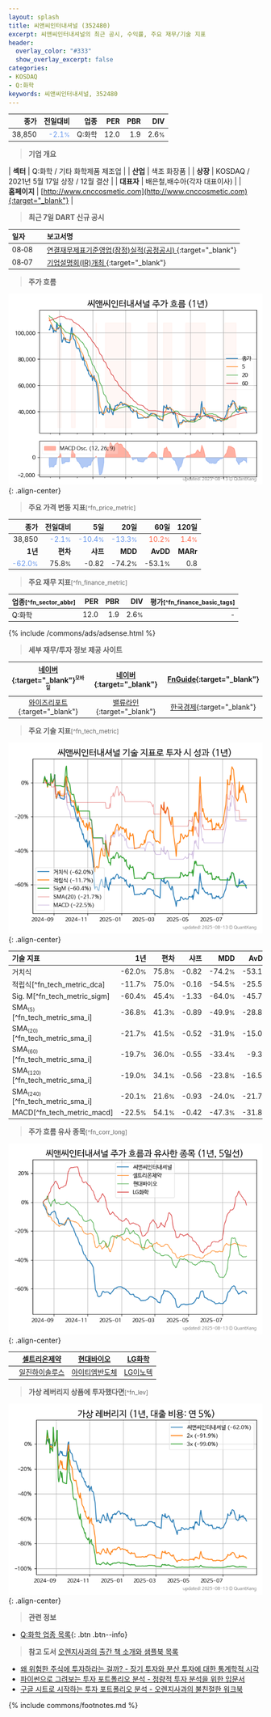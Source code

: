 ```yaml
---
layout: splash
title: 씨앤씨인터내셔널 (352480)
excerpt: 씨앤씨인터내셔널의 최근 공시, 수익률, 주요 재무/기술 지표
header:
  overlay_color: "#333"
  show_overlay_excerpt: false
categories:
- KOSDAQ
- Q:화학
keywords: 씨앤씨인터내셔널, 352480
---
```


| **종가** | **전일대비** | **업종** | **PER** | **PBR** | **DIV** |
| -------: | -----------: | -------: | ------: | ------: | ------: |
| 38,850 | <span style="color: cornflowerblue">-2.1<small>%</small></span> | Q:화학 | 12.0 | 1.9 | 2.6<small>%</small> |

<!-- more -->


> **기업 개요**<a id="company"></a>

| <span style="white-space:nowrap;">**섹터**</span> | Q:화학 / 기타 화학제품 제조업 |
| <span style="white-space:nowrap;">**산업**</span> | 색조 화장품 |
| <span style="white-space:nowrap;">**상장**</span> | KOSDAQ / 2021년 5월 17일 상장 / 12월 결산 |
| <span style="white-space:nowrap;">**대표자**</span> | 배은철,배수아(각자 대표이사) |
| <span style="white-space:nowrap;">**홈페이지**</span> | [http://www.cnccosmetic.com](http://www.cnccosmetic.com){:target="_blank"} |


> **최근 7일 DART 신규 공시**<a id="dart"></a>

| **일자** |      | **보고서명** |
| :------- | :--- | :----------- |
| 08&#x2011;08 | | [연결재무제표기준영업(잠정)실적(공정공시)              ](https://dart.fss.or.kr/dsaf001/main.do?rcpNo=20250808900211){:target="_blank"} |
| 08&#x2011;07 | | [기업설명회(IR)개최              ](https://dart.fss.or.kr/dsaf001/main.do?rcpNo=20250807900203){:target="_blank"} |


> **주가 흐름**<a id="price"></a>

![352480](/stock/images/352480.png){: .align-center}


> **주요 가격 변동 지표**<small>[^fn_price_metric]</small>

| **종가** | **전일대비** | **5일** | **20일** | **60일** | **120일** |
| -------: | -----------: | ------: | -------: | -------: | --------: |
| 38,850 | <span style="color: cornflowerblue">-2.1<small>%</small></span> | <span style="color: cornflowerblue">-10.4<small>%</small></span> | <span style="color: cornflowerblue">-13.3<small>%</small></span> | <span style="color: tomato">10.2<small>%</small></span> | <span style="color: tomato">1.4<small>%</small></span> |
| **1년** | **편차** | **샤프** | **MDD** | **AvDD** | **MARr** |
| <span style="color: cornflowerblue">-62.0<small>%</small></span> | 75.8<small>%</small> | -0.82 | -74.2<small>%</small> | -53.1<small>%</small> | 0.8 |


> **주요 재무 지표**<small>[^fn_finance_metric]</small>

| **업종**<small>[^fn_sector_abbr]</small> | **PER** | **PBR** | **DIV** | **평가**<small>[^fn_finance_basic_tags]</small> |
| :--------------------------------------- | ------: | ------: | ------: | ----------------------------------------------: |
| Q:화학 | 12.0 | 1.9 | 2.6<small>%</small> | - |



{% include /commons/ads/adsense.html %}

> **세부 재무/투자 정보 제공 사이트**

| [네이버](https://m.stock.naver.com/domestic/stock/352480/finance/summary){:target="_blank"}<sup><small>모바일</small></sup> | [네이버](https://finance.naver.com/item/coinfo.naver?code=352480){:target="_blank"} | [FnGuide](https://comp.fnguide.com/SVO2/ASP/SVD_Invest.asp?gicode=A352480&MenuYn=Y){:target="_blank"} |
| :---: | :---: | :---: |
| [와이즈리포트](https://comp.wisereport.co.kr/company/c1040001.aspx?cmp_cd=352480){:target="_blank"} | [밸류라인](https://www.valueline.co.kr/finance/summary/352480){:target="_blank"} | [한국경제](https://markets.hankyung.com/stock/352480/financial-summary){:target="_blank"} |


> **주요 기술 지표**<small>[^fn_tech_metric]</small>


![352480](/stock/images/352480_tech.png){: .align-center}

| **기술 지표** | **1년** | **편차** | **샤프** | **MDD** | **AvDD** |
| :------------ | ------: | -----------: | -------: | ------: | -------: |
| 거치식 | -62.0<small>%</small> | 75.8<small>%</small> | -0.82 | -74.2<small>%</small> | -53.1<small>%</small> |
| 적립식[^fn_tech_metric_dca] | -11.7<small>%</small> | 75.0<small>%</small> | -0.16 | -54.5<small>%</small> | -25.5<small>%</small> |
| Sig. M[^fn_tech_metric_sigm] | -60.4<small>%</small> | 45.4<small>%</small> | -1.33 | -64.0<small>%</small> | -45.7<small>%</small> |
| SMA<small><sub>(5)</sub></small>[^fn_tech_metric_sma_i] | -36.8<small>%</small> | 41.3<small>%</small> | -0.89 | -49.9<small>%</small> | -28.8<small>%</small> |
| SMA<small><sub>(20)</sub></small>[^fn_tech_metric_sma_i] | -21.7<small>%</small> | 41.5<small>%</small> | -0.52 | -31.9<small>%</small> | -15.0<small>%</small> |
| SMA<small><sub>(60)</sub></small>[^fn_tech_metric_sma_i] | -19.7<small>%</small> | 36.0<small>%</small> | -0.55 | -33.4<small>%</small> | -9.3<small>%</small> |
| SMA<small><sub>(120)</sub></small>[^fn_tech_metric_sma_i] | -19.0<small>%</small> | 34.1<small>%</small> | -0.56 | -23.8<small>%</small> | -16.5<small>%</small> |
| SMA<small><sub>(240)</sub></small>[^fn_tech_metric_sma_i] | -20.1<small>%</small> | 21.6<small>%</small> | -0.93 | -24.0<small>%</small> | -21.7<small>%</small> |
| MACD[^fn_tech_metric_macd] | -22.5<small>%</small> | 54.1<small>%</small> | -0.42 | -47.3<small>%</small> | -31.8<small>%</small> |


> **주가 흐름 유사 종목**<a id="corr"></a><small>[^fn_corr_long]</small>

![352480](/stock/images/352480_corr.png){: .align-center}

|       | [셀트리온제약](/068760/) | [현대바이오](/048410/) | [LG화학](/051910/) |
| :---: | :------------------------------------: | :------------------------------------: | :------------------------------------: |
|       | [일진하이솔루스](/271940/) | [아이티엠반도체](/084850/) | [LG이노텍](/011070/) |


> **가상 레버리지 상품에 투자했다면**<a id="2x"></a><small>[^fn_lev]</small>

![352480](/stock/images/352480_2x.png){: .align-center}


> **관련 정보**

- [Q:화학 업종 목록](/stats/sector/kosdaq_업종_화학_종목/){: .btn .btn--info}

> **참고 도서** [오렌지사과의 출간 책 소개와 샘플북 목록](https://kongdori.tistory.com/691)

- [왜 위험한 주식에 투자하라는 걸까? - 장기 투자와 분산 투자에 대한 통계학적 시각](https://kongdori.tistory.com/421)
- [파이썬으로 그려보는 투자 포트폴리오 분석  - 정량적 투자 분석을 위한 입문서](https://kongdori.tistory.com/643)
- [구글 시트로 시작하는 투자 포트폴리오 분석 - 오렌지사과의 불친절한 워크북](https://kongdori.tistory.com/449)


{% include commons/footnotes.md %}
